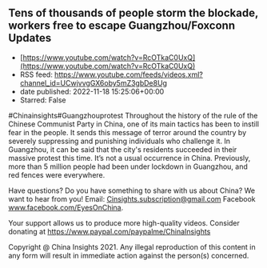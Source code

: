 ## Tens of thousands of people storm the blockade, workers free to escape Guangzhou/Foxconn Updates
 - [https://www.youtube.com/watch?v=RcOTkaC0UxQ](https://www.youtube.com/watch?v=RcOTkaC0UxQ)
 - RSS feed: https://www.youtube.com/feeds/videos.xml?channel_id=UCwjvvgGX6oby5mZ3gbDe8Ug
 - date published: 2022-11-18 15:25:06+00:00
 - Starred: False

#Chinainsights#Guangzhouprotest
Throughout the history of the rule of the Chinese Communist Party in China, one of its main tactics has been to instill fear in the people. It sends this message of terror around the country by severely suppressing and punishing individuals who challenge it.
In Guangzhou, it can be said that the city's residents succeeded in their massive protest this time. It’s not a usual occurrence in China. Previously, more than 5 million people had been under lockdown in Guangzhou, and red fences were everywhere. 

Have questions? Do you have something to share with us about China? We want to hear from you! 
Email: Cinsights.subscription@gmail.com
Facebook www.facebook.com/EyesOnChina.

Your support allows us to produce more high-quality videos. 
Consider donating at https://www.paypal.com/paypalme/ChinaInsights

Copyright @ China Insights 2021. Any illegal reproduction of this content in any form will result in immediate action against the person(s) concerned.
